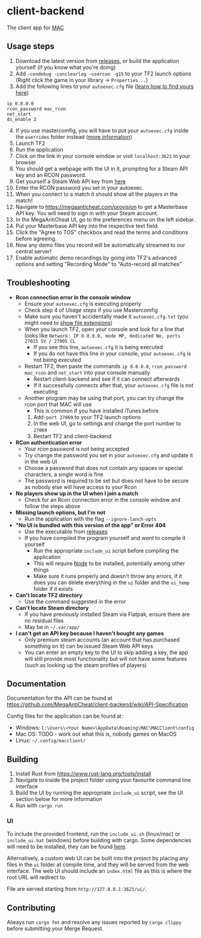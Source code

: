 # client-backend


The client app for [MAC](https://github.com/MegaAntiCheat)

## Usage steps
1. Download the latest version from [releases](https://github.com/MegaAntiCheat/client-backend/releases), or build the application yourself (if you know what you're doing)
2. Add `-condebug -conclearlog -usercon -g15` to your TF2 launch options (Right click the game in your library -> `Properties...`)
3. Add the following lines to your `autoexec.cfg` file ([learn how to find yours here](https://steamcommunity.com/sharedfiles/filedetails/?id=3112357964))
```
ip 0.0.0.0
rcon_password mac_rcon
net_start
ds_enable 2
```
4. If you use mastercomfig, you will have to put your `autoexec.cfg` inside the `overrides` folder instead ([more information](https://docs.mastercomfig.com/9.9.3/customization/custom_configs))
5. Launch TF2
6. Run the application
7. Click on the link in your console window or visit `localhost:3621` in your browser
8. You should get a webpage with the UI in it, prompting for a Steam API key and an RCON password.
9. Get yourself a Steam Web API key from [here](https://steamcommunity.com/dev/apikey)
10. Enter the RCON password you set in your autoexec.
11. When you connect to a match it should show all the players in the match!
12. Navigate to https://megaanticheat.com/provision to get a Masterbase API key. You will need to sign in with your Steam account.
13. In the MegaAntiCheat UI, go to the preferences menu on the left sidebar.
14. Put your Masterbase API key into the respective text field.
15. Click the "Agree to TOS" checkbox and read the terms and conditions before agreeing.
16. Now any demo files you record will be automatically streamed to our central server!
17. Enable automatic demo recordings by going into TF2's advanced options and setting "Recording Mode" to "Auto-record all matches"

## Troubleshooting

- **Rcon connection error in the console window**
  - Ensure your `autoexec.cfg` is executing properly
  - Check step 4 of *Usage steps* if you use Mastercomfig
  - Make sure you haven't accidentally made it `autoexec.cfg.txt` (you might need to [show file extensions](https://www.howtogeek.com/205086/beginner-how-to-make-windows-show-file-extensions/))
  - When you launch TF2, open your console and look for a line that looks like `Network: IP 0.0.0.0, mode MP, dedicated No, ports 27015 SV / 27005 CL`
    - If you see this line, `autoexec.cfg` it is being executed
    - If you do not have this line in your console, your `autoexec.cfg` is not being executed
  - Restart TF2, then paste the commands `ip 0.0.0.0`, `rcon_password mac_rcon` and `net_start` into your console manually
    - Restart client-backend and see if it can connect afterwards
    - If it successfully connects after that, your `autoexec.cfg` file is not executing
  - Another program may be using that port, you can try change the rcon port that MAC will use
    - This is common if you have installed iTunes before
    1. Add`-port 27069` to your TF2 launch options
    2. In the web UI, go to settings and change the port number to `27069`
    3. Restart TF2 and client-backend
- **RCon authentication error**
  - Your rcon password is not being accepted
  - Try change the password you set in your `autoexec.cfg` and update it in the web UI
  - Choose a password that does not contain any spaces or special characters, a single word is fine
  - The password is required to be set but does not have to be secure as nobody else will have access to your Rcon
- **No players show up in the UI when I join a match**
  - Check for an Rcon connection error in the console window and follow the steps above
- **Missing launch options, but I'm not**
  - Run the application with the flag `--ignore-lanch-opts`
- **"No UI is bundled with this version of the app" or Error 404**
  - Use the executable from [releases](https://github.com/MegaAntiCheat/client-backend/releases)
  - If you have compiled the program yourself and *want* to compile it yourself
    - Run the appropriate `include_ui` script before compiling the application
    - This will require [Node](https://nodejs.org/en/download/package-manager) to be installed, potentially among other things
    - Make sure it runs properly and doesn't throw any errors, if it does you can delete everything in the `ui` folder and the `ui_temp` folder if it exists
- **Can't locate TF2 directory**
  - Use the command suggested in the error
- **Can't locate Steam directory**
  - If you have previously installed Steam via Flatpak, ensure there are no residual files
  - May be in `~/.var/app/`
- **I can't get an API key because I haven't bought any games**
  - Only premium steam accounts (an account that has purchased something on it) can be issued Steam Web API keys
  - You can enter an empty key to the UI to skip adding a key, the app will still provide most functionality but will not have some features (such as looking up the steam profiles of players)

## Documentation
Documentation for the API can be found at https://github.com/MegaAntiCheat/client-backend/wiki/API-Specification

Config files for the application can be found at:
- Windows: `C:\Users\<Your Name>\AppData\Roaming\MAC\MACClient\config`
- Mac OS: TODO - work out what this is, nobody games on MacOS
- Linux: `~/.config/macclient/`

## Building
1. Install Rust from https://www.rust-lang.org/tools/install
2. Navigate to inside the project folder using your favourite command line interface
3. Build the UI by running the appropriate `include_ui` script, see the UI section below for more information
4. Run with `cargo run`

### UI
To include the provided frontend, run the `include_ui.sh` (linux/mac) or `include_ui.bat` (windows) before building with cargo. Some dependencies will need to be installed, they can be found [here](https://github.com/MegaAntiCheat/MegaAntiCheat-UI).

Alternatively, a custom web UI can be built into the project by placing any files in the `ui` folder at compile time, and they will be served from the web interface. The web UI should include an `index.html` file as this is where the root URL will redirect to.

File are served starting from `http://127.0.0.1:3621/ui/`.

## Contributing
Always run `cargo fmt` and resolve any issues reported by `cargo clippy` before submitting your Merge Request.
